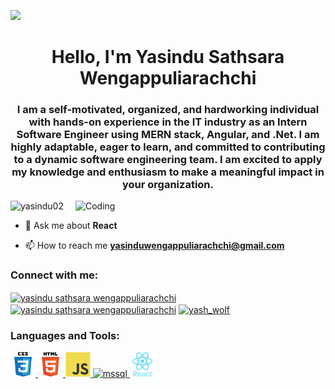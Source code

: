 ![](https://github.com/Yasindu02/image.png)
<h1 align="center">Hello, I'm Yasindu Sathsara Wengappuliarachchi</h1>
<h3 align="center">I am a self-motivated, organized, and hardworking individual with
hands-on experience in the IT industry as an Intern Software
Engineer using MERN stack, Angular, and .Net. I am highly
adaptable, eager to learn, and committed to contributing to a
dynamic software engineering team. I am excited to apply my
knowledge and enthusiasm to make a meaningful impact in your
organization.

</h3>
<img align="right" alt="Coding" width="400" src="https://cdn.dribbble.com/users/1162077/screenshots/3848914/programmer.gif">

<p align="left"> <img src="https://komarev.com/ghpvc/?username=yasindu02&label=Profile%20views&color=0e75b6&style=flat" alt="yasindu02" /> </p>

- 💬 Ask me about **React**

- 📫 How to reach me **yasinduwengappuliarachchi@gmail.com**

<h3 align="left">Connect with me:</h3>
<p align="left">
<a href="https://linkedin.com/in/yasindu sathsara wengappuliarachchi" target="blank"><img align="center" src="https://raw.githubusercontent.com/rahuldkjain/github-profile-readme-generator/master/src/images/icons/Social/linked-in-alt.svg" alt="yasindu sathsara wengappuliarachchi" height="30" width="40" /></a>
<a href="https://fb.com/yasindu sathsara wengappuliarachchi" target="blank"><img align="center" src="https://raw.githubusercontent.com/rahuldkjain/github-profile-readme-generator/master/src/images/icons/Social/facebook.svg" alt="yasindu sathsara wengappuliarachchi" height="30" width="40" /></a>
<a href="https://instagram.com/yash_wolf" target="blank"><img align="center" src="https://raw.githubusercontent.com/rahuldkjain/github-profile-readme-generator/master/src/images/icons/Social/instagram.svg" alt="yash_wolf" height="30" width="40" /></a>
</p>

<h3 align="left">Languages and Tools:</h3>
<p align="left"> <a href="https://www.w3schools.com/css/" target="_blank" rel="noreferrer"> <img src="https://raw.githubusercontent.com/devicons/devicon/master/icons/css3/css3-original-wordmark.svg" alt="css3" width="40" height="40"/> </a> <a href="https://www.w3.org/html/" target="_blank" rel="noreferrer"> <img src="https://raw.githubusercontent.com/devicons/devicon/master/icons/html5/html5-original-wordmark.svg" alt="html5" width="40" height="40"/> </a> <a href="https://developer.mozilla.org/en-US/docs/Web/JavaScript" target="_blank" rel="noreferrer"> <img src="https://raw.githubusercontent.com/devicons/devicon/master/icons/javascript/javascript-original.svg" alt="javascript" width="40" height="40"/> </a> <a href="https://www.microsoft.com/en-us/sql-server" target="_blank" rel="noreferrer"> <img src="https://www.svgrepo.com/show/303229/microsoft-sql-server-logo.svg" alt="mssql" width="40" height="40"/> </a> <a href="https://reactjs.org/" target="_blank" rel="noreferrer"> <img src="https://raw.githubusercontent.com/devicons/devicon/master/icons/react/react-original-wordmark.svg" alt="react" width="40" height="40"/> </a> </p>




